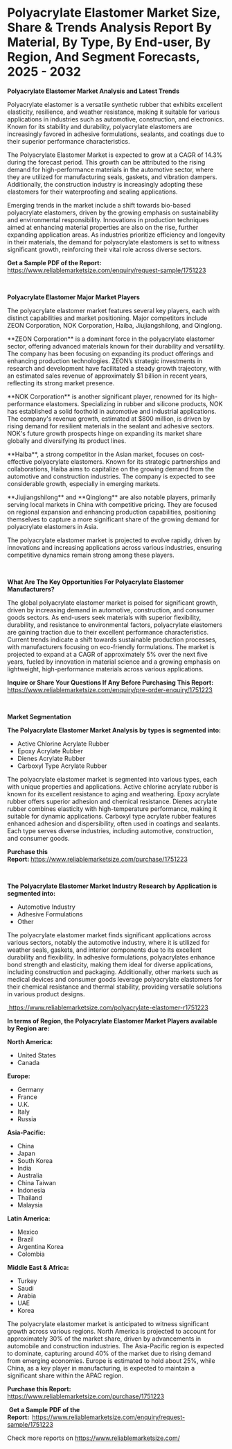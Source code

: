 <p><h1>Polyacrylate Elastomer Market Size, Share & Trends Analysis Report By Material, By Type, By End-user, By Region, And Segment Forecasts, 2025 - 2032</h1></p><p><strong>Polyacrylate Elastomer Market Analysis and Latest Trends</strong></p>
<p><p>Polyacrylate elastomer is a versatile synthetic rubber that exhibits excellent elasticity, resilience, and weather resistance, making it suitable for various applications in industries such as automotive, construction, and electronics. Known for its stability and durability, polyacrylate elastomers are increasingly favored in adhesive formulations, sealants, and coatings due to their superior performance characteristics.</p><p>The Polyacrylate Elastomer Market is expected to grow at a CAGR of 14.3% during the forecast period. This growth can be attributed to the rising demand for high-performance materials in the automotive sector, where they are utilized for manufacturing seals, gaskets, and vibration dampers. Additionally, the construction industry is increasingly adopting these elastomers for their waterproofing and sealing applications.</p><p>Emerging trends in the market include a shift towards bio-based polyacrylate elastomers, driven by the growing emphasis on sustainability and environmental responsibility. Innovations in production techniques aimed at enhancing material properties are also on the rise, further expanding application areas. As industries prioritize efficiency and longevity in their materials, the demand for polyacrylate elastomers is set to witness significant growth, reinforcing their vital role across diverse sectors.</p></p>
<p><strong>Get a Sample PDF of the Report:&nbsp;</strong> <a href="https://www.reliablemarketsize.com/enquiry/request-sample/1751223?utm_campaign=3198&utm_medium=2&utm_source=Github&utm_content=ia&utm_term=01042025&utm_id=polyacrylate-elastomer">https://www.reliablemarketsize.com/enquiry/request-sample/1751223</a></p>
<p>&nbsp;</p>
<p><strong>Polyacrylate Elastomer Major Market Players</strong></p>
<p><p>The polyacrylate elastomer market features several key players, each with distinct capabilities and market positioning. Major competitors include ZEON Corporation, NOK Corporation, Haiba, Jiujiangshilong, and Qinglong.</p><p>**ZEON Corporation** is a dominant force in the polyacrylate elastomer sector, offering advanced materials known for their durability and versatility. The company has been focusing on expanding its product offerings and enhancing production technologies. ZEON’s strategic investments in research and development have facilitated a steady growth trajectory, with an estimated sales revenue of approximately $1 billion in recent years, reflecting its strong market presence.</p><p>**NOK Corporation** is another significant player, renowned for its high-performance elastomers. Specializing in rubber and silicone products, NOK has established a solid foothold in automotive and industrial applications. The company's revenue growth, estimated at $800 million, is driven by rising demand for resilient materials in the sealant and adhesive sectors. NOK's future growth prospects hinge on expanding its market share globally and diversifying its product lines.</p><p>**Haiba**, a strong competitor in the Asian market, focuses on cost-effective polyacrylate elastomers. Known for its strategic partnerships and collaborations, Haiba aims to capitalize on the growing demand from the automotive and construction industries. The company is expected to see considerable growth, especially in emerging markets.</p><p>**Jiujiangshilong** and **Qinglong** are also notable players, primarily serving local markets in China with competitive pricing. They are focused on regional expansion and enhancing production capabilities, positioning themselves to capture a more significant share of the growing demand for polyacrylate elastomers in Asia.</p><p>The polyacrylate elastomer market is projected to evolve rapidly, driven by innovations and increasing applications across various industries, ensuring competitive dynamics remain strong among these players.</p></p>
<p>&nbsp;</p>
<p><strong>What Are The Key Opportunities For Polyacrylate Elastomer Manufacturers?</strong></p>
<p><p>The global polyacrylate elastomer market is poised for significant growth, driven by increasing demand in automotive, construction, and consumer goods sectors. As end-users seek materials with superior flexibility, durability, and resistance to environmental factors, polyacrylate elastomers are gaining traction due to their excellent performance characteristics. Current trends indicate a shift towards sustainable production processes, with manufacturers focusing on eco-friendly formulations. The market is projected to expand at a CAGR of approximately 5% over the next five years, fueled by innovation in material science and a growing emphasis on lightweight, high-performance materials across various applications.</p></p>
<p><strong>Inquire or Share Your Questions If Any Before Purchasing This Report:</strong> <a href="https://www.reliablemarketsize.com/enquiry/pre-order-enquiry/1751223?utm_campaign=3198&utm_medium=2&utm_source=Github&utm_content=ia&utm_term=01042025&utm_id=polyacrylate-elastomer">https://www.reliablemarketsize.com/enquiry/pre-order-enquiry/1751223</a></p>
<p>&nbsp;</p>
<p><strong>Market Segmentation</strong></p>
<p><strong>The Polyacrylate Elastomer Market Analysis by types is segmented into:</strong></p>
<p><ul><li>Active Chlorine Acrylate Rubber</li><li>Epoxy Acrylate Rubber</li><li>Dienes Acrylate Rubber</li><li>Carboxyl Type Acrylate Rubber</li></ul></p>
<p><p>The polyacrylate elastomer market is segmented into various types, each with unique properties and applications. Active chlorine acrylate rubber is known for its excellent resistance to aging and weathering. Epoxy acrylate rubber offers superior adhesion and chemical resistance. Dienes acrylate rubber combines elasticity with high-temperature performance, making it suitable for dynamic applications. Carboxyl type acrylate rubber features enhanced adhesion and dispersibility, often used in coatings and sealants. Each type serves diverse industries, including automotive, construction, and consumer goods.</p></p>
<p><strong>Purchase this Report:&nbsp;</strong><a href="https://www.reliablemarketsize.com/purchase/1751223?utm_campaign=3198&utm_medium=2&utm_source=Github&utm_content=ia&utm_term=01042025&utm_id=polyacrylate-elastomer">https://www.reliablemarketsize.com/purchase/1751223</a></p>
<p>&nbsp;</p>
<p><strong>The Polyacrylate Elastomer Market Industry Research by Application is segmented into:</strong></p>
<p><ul><li>Automotive Industry</li><li>Adhesive Formulations</li><li>Other</li></ul></p>
<p><p>The polyacrylate elastomer market finds significant applications across various sectors, notably the automotive industry, where it is utilized for weather seals, gaskets, and interior components due to its excellent durability and flexibility. In adhesive formulations, polyacrylates enhance bond strength and elasticity, making them ideal for diverse applications, including construction and packaging. Additionally, other markets such as medical devices and consumer goods leverage polyacrylate elastomers for their chemical resistance and thermal stability, providing versatile solutions in various product designs.</p></p>
<p><a href="https://www.reliablemarketsize.com/polyacrylate-elastomer-r1751223?utm_campaign=3198&utm_medium=2&utm_source=Github&utm_content=ia&utm_term=01042025&utm_id=polyacrylate-elastomer">&nbsp;https://www.reliablemarketsize.com/polyacrylate-elastomer-r1751223</a></p>
<p><strong>In terms of Region, the Polyacrylate Elastomer Market Players available by Region are:</strong></p>
<p>
    <p> <strong> North America: </strong>
        <ul>
            <li>United States</li>
            <li>Canada</li>
        </ul>
        </p> 
    <p> <strong> Europe: </strong>
        <ul>
            <li>Germany</li>
            <li>France</li>
            <li>U.K.</li>
            <li>Italy</li>
            <li>Russia</li>
        </ul>
        </p> 
    <p> <strong> Asia-Pacific: </strong>
        <ul>
            <li>China</li>
            <li>Japan</li>
            <li>South Korea</li>
            <li>India</li>
            <li>Australia</li>
            <li>China Taiwan</li>
            <li>Indonesia</li>
            <li>Thailand</li>
            <li>Malaysia</li>
        </ul>
        </p> 
    <p> <strong> Latin America: </strong>
        <ul>
            <li>Mexico</li>
            <li>Brazil</li>
            <li>Argentina Korea</li>
            <li>Colombia</li>
        </ul>
        </p> 
    <p> <strong> Middle East & Africa: </strong>
        <ul>
            <li>Turkey</li>
            <li>Saudi</li>
            <li>Arabia</li>
            <li>UAE</li>
            <li>Korea</li>
        </ul>
    </p>
    </p>
<p><p>The polyacrylate elastomer market is anticipated to witness significant growth across various regions. North America is projected to account for approximately 30% of the market share, driven by advancements in automobile and construction industries. The Asia-Pacific region is expected to dominate, capturing around 40% of the market due to rising demand from emerging economies. Europe is estimated to hold about 25%, while China, as a key player in manufacturing, is expected to maintain a significant share within the APAC region.</p></p>
<p><strong>Purchase this Report: </strong><a href="https://www.reliablemarketsize.com/purchase/1751223?utm_campaign=3198&utm_medium=2&utm_source=Github&utm_content=ia&utm_term=01042025&utm_id=polyacrylate-elastomer">https://www.reliablemarketsize.com/purchase/1751223</a></p>
<p>&nbsp;<strong>Get a Sample PDF of the Report:&nbsp;&nbsp;</strong><a href="https://www.reliablemarketsize.com/enquiry/request-sample/1751223?utm_campaign=3198&utm_medium=2&utm_source=Github&utm_content=ia&utm_term=01042025&utm_id=polyacrylate-elastomer">https://www.reliablemarketsize.com/enquiry/request-sample/1751223</a></p>
<p><strong></strong></p>
<p>Check more reports on <a href="https://www.reliablemarketsize.com/?utm_campaign=3198&utm_medium=2&utm_source=Github&utm_content=ia&utm_term=01042025&utm_id=polyacrylate-elastomer">https://www.reliablemarketsize.com/</a></p>